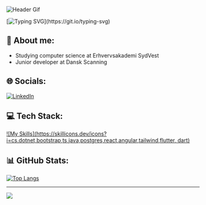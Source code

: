 ![Header Gif](https://user-images.githubusercontent.com/74038190/225813708-98b745f2-7d22-48cf-9150-083f1b00d6c9.gif)

[![Typing SVG](https://readme-typing-svg.demolab.com?font=Fira+Code&duration=4000&color=5938F7&multiline=true&repeat=false&width=435&height=75&lines=Student+of+computer+science...;and+an+aspiring+full+stack+developer.)](https://git.io/typing-svg)

## :wave: About me:
- Studying computer science at Erhvervsakademi SydVest
- Junior developer at Dansk Scanning

## 🌐 Socials:
[![LinkedIn](https://img.shields.io/badge/linkedin-%230077B5.svg?style=for-the-badge&logo=linkedin&logoColor=white)](https://www.linkedin.com/in/ilasova/) 

## 💻 Tech Stack:
[![My Skills](https://skillicons.dev/icons?i=cs,dotnet,bootstrap,ts,java,postgres,react,angular,tailwind,flutter, dart)](https://skillicons.dev)

## 📊 GitHub Stats:
[![Top Langs](https://github-readme-stats-3a0u5u83b-juuwel.vercel.app/api/top-langs/?username=juuwel&theme=dark&hide_border=false&layout=compact&include_all_commits=true&count_private=true)](https://github.com/anuraghazra/github-readme-stats)

---
[![](https://visitcount.itsvg.in/api?id=juuwel&icon=3&color=12)](https://visitcount.itsvg.in)

<!-- ![Streak](https://github-readme-streak-stats.herokuapp.com/?user=juuwel&theme=dark&hide_border=false)<br/> -->
<!-- ![Stats](https://github-readme-stats-sigma-five.vercel.app/api?username=juuwel&theme=dark&hide_border=false&include_all_commits=true&count_private=true) -->
